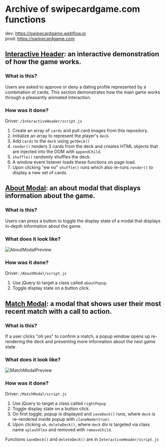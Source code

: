 # Archive of swipecardgame.com functions
dev: https://swipecardgame.webflow.io<br>
prod: https://swipecardgame.com

## [Interactive Header](https://github.com/zayadur/com.swipecardgame/tree/main/InteractiveHeader): an interactive demonstration of how the game works.

### What is this?
Users are asked to approve or deny a dating profile represented by a combination of cards. This section demonstrates how the main game works through a pleasantly animated interaction.

### How was it done?
Driver: `/InteractiveHeader/script.js`
1. Create an array of `cards` and pull card images from this repository.
2. Initialize an array to represent the player's `deck`.
2. Add `cards` to the `deck` using `getDeck()`
3. `render()` renders 3 cards from the deck and creates HTML objects that are injected into the DOM with `appendChild`.
4. `shuffle()` randomly shuffles the deck.
5. A window event listener loads these functions on page load.
6. Upon clicking "ew no" `shuffle()` runs which also re-runs `render()` to display a new set of cards.

## [About Modal](#): an about modal that displays information about the game.
### What is this?
Users can press a button to toggle the display state of a modal that displays in-depth information about the game.

### What does it look like?
![AboutModalPreview](https://raw.githubusercontent.com/zayadur/com.swipecardgame/main/AboutModal/Preview.gif 'Preview of the interactive header section')

### How was it done?
Driver: `/AboutModal/script.js`
1. Use jQuery to target a class called `aboutPopup`.
2. Toggle display state on a button click.

## [Match Modal](#): a modal that shows user their most recent match with a call to action.
### What is this?
If a user clicks "oh yes" to confirm a match, a popup window opens up re-rendering the deck and presenting more information about the next game state.

### What does it look like?
![MatchModalPreview](https://raw.githubusercontent.com/zayadur/com.swipecardgame/main/MatchModal/Preview.gif 'Preview of the interactive header section')

### How was it done?
Driver: `/MatchModal/script.js`
1. Use jQuery to target a class called `rightPopup`
2. Toggle display state on a button click.
3. On first toggle, popup is displayed and `saveDeck()` runs, where `deck` is re-rendered inside popup with `cloneNode(true)`.
5. Upon clicking `ok`, `deleteDeck()`, where `deck` div is targeted via class name `splashFlex` and removed with `removeChild`.

Functions `saveDeck()` and `deleteDeck()` are in `InteractiveHeader/script.js`

